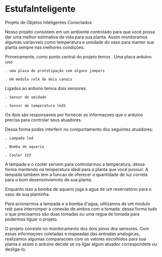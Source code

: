 # EstufaInteligente
Projeto de Objetos Inteligentes Conectados

Nosso projeto consistem em um ambiente controlado para que você possa dar uma melhor estimativa de vida para sua planta.
Assim monitoramos algumas variavveis como temperatura e umidade do vaso para manter sua planta sempre nas melhores condições.

Primeiramente, como ponto central do projeto temos 
    . Uma placa arduino uno

    . uma placa de prototipação com alguns jumpers

    . Um modulo relé de dois canais

Ligados ao arduino temos dois sensores:

    . Sensor de umidade 

    . Sensor de temperatura lm35

Os dois são responsaveis por fornecer as informaçoes que o arduino precisa para controlar seus atuadores.


Dessa forma podes interferir no comportamento dos seguintes atuadores:

    . Lampada led

    . Bomba de aquario

    . Cooler 12V

A lampada e o cooler servem para controlarmos a temperatura, dessa forma mantendo na temperatura ideal para a planta que você possuir.
A lampada também tem a funcao de oferecer a quantidade de luz correta para o bom desenvolviemnto de sua planta.

Enquanto isso a bomba de aquario joga a agua de um reservatório para o vaso de sua plantinha.

Para acionarmos a lampada e a bomba d'agua, utilizamos de um modulo relé para interromper a conexão de ambos com a tomada. dessa forma tudo o que precisamos são duas tomadas ou uma regua de tomada para podermos liguar o projeto.

O projeto consiste no monitoramento dos dois pinos dos sensores.
Com essas informaçoes coletadas e mapeadas das entradas analogicas, realizamos algumas comparacoes com os valores escolhidos para sua planta e assim o arduino decide se ira ligar algum atuador correspondete ou desliga-lo.
